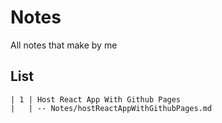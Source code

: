 # Notes
All notes that make by me 

## List 
```
| 1 | Host React App With Github Pages
|   | -- Notes/hostReactAppWithGithubPages.md
```